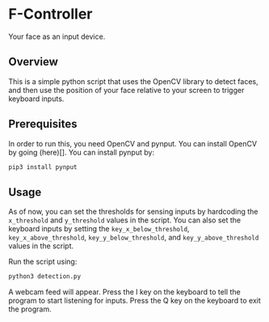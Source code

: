 # F-Controller
Your face as an input device.

## Overview
This is a simple python script that uses the OpenCV library to detect faces, and then use the position of your face relative to your screen to trigger keyboard inputs.

## Prerequisites
In order to run this, you need OpenCV and pynput.
You can install OpenCV by going (here)[].
You can install pynput by:
```bash
pip3 install pynput
```

## Usage
As of now, you can set the thresholds for sensing inputs by hardcoding the `x_threshold` and `y_threshold` values in the script. You can also set the keyboard inputs by setting the `key_x_below_threshold`, `key_x_above_threshold`, `key_y_below_threshold`, and `key_y_above_threshold` values in the script.

Run the script using:
```bash
python3 detection.py
```

A webcam feed will appear. Press the I key on the keyboard to tell the program to start listening for inputs. Press the Q key on the keyboard to exit the program.